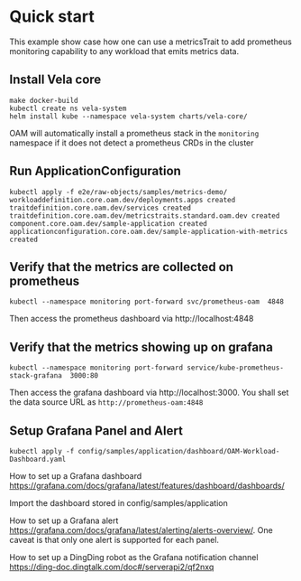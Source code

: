 # Quick start

This example show case how one can use a metricsTrait to add prometheus monitoring capability to any workload that
 emits metrics data. 
 
## Install Vela core
```shell script
make docker-build
kubectl create ns vela-system
helm install kube --namespace vela-system charts/vela-core/
```
OAM will automatically install a prometheus stack in the `monitoring` namespace if it does not detect a prometheus CRDs in the cluster 

## Run ApplicationConfiguration
```shell script
kubectl apply -f e2e/raw-objects/samples/metrics-demo/
workloaddefinition.core.oam.dev/deployments.apps created
traitdefinition.core.oam.dev/services created
traitdefinition.core.oam.dev/metricstraits.standard.oam.dev created
component.core.oam.dev/sample-application created
applicationconfiguration.core.oam.dev/sample-application-with-metrics created
```

## Verify that the metrics are collected on prometheus
```shell script
kubectl --namespace monitoring port-forward svc/prometheus-oam  4848
```
Then access the prometheus dashboard via http://localhost:4848

## Verify that the metrics showing up on grafana
```shell script
kubectl --namespace monitoring port-forward service/kube-prometheus-stack-grafana  3000:80
```
Then access the grafana dashboard via http://localhost:3000.  You shall set the data source URL as `http://prometheus-oam:4848`

## Setup Grafana Panel and Alert
```shell script
kubectl apply -f config/samples/application/dashboard/OAM-Workload-Dashboard.yaml
```
How to set up a Grafana dashboard https://grafana.com/docs/grafana/latest/features/dashboard/dashboards/

Import the dashboard stored in config/samples/application

How to set up a Grafana alert https://grafana.com/docs/grafana/latest/alerting/alerts-overview/. One caveat is that
 only one alert is supported for each panel.

How to set up a DingDing robot as the Grafana notification channel https://ding-doc.dingtalk.com/doc#/serverapi2/qf2nxq